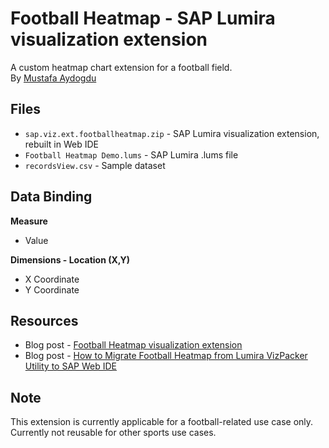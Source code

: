 Football Heatmap - SAP Lumira visualization extension
=================================================
A custom heatmap chart extension for a football field.
<br>
By [Mustafa Aydogdu](http://scn.sap.com/people/mustafa.aydogdu)

Files
-----------
* `sap.viz.ext.footballheatmap.zip` - SAP Lumira visualization extension, rebuilt in Web IDE
* `Football Heatmap Demo.lums` - SAP Lumira .lums file
* `recordsView.csv` - Sample dataset

Data Binding
-------------------------------------------
<strong>Measure</strong>
* Value

<strong>Dimensions - Location (X,Y)</strong>
* X Coordinate
* Y Coordinate

Resources
-----------
* Blog post - [Football Heatmap visualization extension](http://scn.sap.com/community/lumira/blog/2015/07/08/tracking-movements-the-football-heatmap-extension)
* Blog post -  [How to Migrate Football Heatmap from Lumira VizPacker Utility to SAP Web IDE](http://scn.sap.com/community/lumira/blog/2015/07/07/football-heatmap-viz-extension-the-migration-from-sap-lumira-sdk-to-sap-web-ide)

Note
-----------
This extension is currently applicable for a football-related use case only. 
Currently not reusable for other sports use cases.
